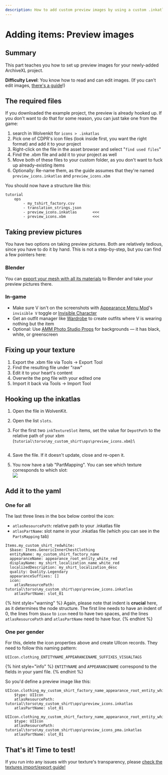 ```yaml
---
description: How to add custom preview images by using a custom .inkatlas file
---
```


# Adding items: Preview images

## Summary

This part teaches you how to set up preview images for your newly-added ArchiveXL project.&#x20;

**Difficulty Level**: You know how to read and can edit images. (If you can't edit images, [there's a guide](../../../textures/images-importing-editing-exporting.md)!)

## The required files

If you downloaded the example project, the preview is already hooked up. If you don't want to do that for some reason, you can just take one from the game:&#x20;

1. search in Wolvenkit for `icons > .inkatlas`
2. Pick one of CDPR's icon files (look inside first, you want the right format) and add it to your project
3. Right-click on the file in the asset browser and select "`find used files`"
4. Find the .xbm file and add it to your project as well
5. Move both of these files to your custom folder, as you don't want to fuck up already-existing items
6. Optionally: Re-name them, as the guide assumes that they're named `preview_icons.inkatlas` and `preview_icons.xbm`

You should now have a structure like this:&#x20;

```
tutorial  
	ops		   
      	- my_tshirt_factory.csv 
      	- translation_strings.json  
      	- preview_icons.inkatlas       <<<  
      	- preview_icons.xbm            <<<  
```

## Taking preview pictures

You have two options on taking preview pictures. Both are relatively tedious, since you have to do it by hand. This is not a step-by-step, but you can find a few pointers here:

### Blender

You can [export your mesh with all its materials](../../../3d-modelling/exporting-and-importing-meshes/#gltf-binary-.glb) to Blender and take your preview pictures there.

### In-game

* Make sure V isn't on the screenshots with [Appearance Menu Mod](https://www.nexusmods.com/cyberpunk2077/mods/790)'s `invisible V` toggle or [Invisible Character](https://www.nexusmods.com/cyberpunk2077/mods/6449)
* Get an outfit manager like [Wardrobe](https://www.nexusmods.com/cyberpunk2077/mods/2176?tab=files\&file\_id=32757\&nmm=1) to create outfits where V is wearing nothing but the item
* Optional: Use [AMM Photo Studio Props](https://www.nexusmods.com/cyberpunk2077/mods/7436) for backgrounds — it has black, white, or greenscreen

## Fixing up your texture

1. Export the .xbm file via Tools -> Export Tool
2. Find the resulting file under "raw"&#x20;
3. Edit it to your heart's content
4. Overwrite the png file with your edited one
5. Import it back via Tools -> Import Tool

## Hooking up the inkatlas

1. Open the file in WolvenKit.
2. Open the list `slots`.
3.  For the first two `inkTextureSlot` items, set the value for `DepotPath` to the relative path of your xbm (`tutorial\torso\my_custom_shirt\ops\preview_icons.xbm`):\


    <figure><img src="https://camo.githubusercontent.com/de75d2fe693670acc81643404a2692f00e035694a7ea9f5a5a01949c87162c0e/68747470733a2f2f692e696d6775722e636f6d2f655953666c46472e706e67" alt=""><figcaption></figcaption></figure>
4. Save the file. If it doesn't update, close and re-open it.
5. You now have a tab "PartMapping". You can see which texture corresponds to which slot:\
   [![](https://camo.githubusercontent.com/ebb4bfd08e046d42e7af459b4037371907951856ccbe8eafaabd7610955bd46b/68747470733a2f2f692e696d6775722e636f6d2f5370494d4f306c2e706e67)](https://camo.githubusercontent.com/ebb4bfd08e046d42e7af459b4037371907951856ccbe8eafaabd7610955bd46b/68747470733a2f2f692e696d6775722e636f6d2f5370494d4f306c2e706e67)

## Add it to the yaml

### One for all

The last three lines in the box below control the icon:

* `atlasResourcePath`: relative path to your .inkatlas file
* `atlasPartName`: slot name in your .inkatlas file (which you can see in the `PartsMapping` tab)

```
Items.my_custom_shirt_redwhite:
  $base: Items.GenericInnerChestClothing
  entityName: my_custom_shirt_factory_name
  appearanceName: appearance_root_entity_white_red
  displayName: my_shirt_localization_name_white_red
  localizedDescription: my_shirt_localization_desc
  quality: Quality.Legendary
  appearanceSuffixes: []
  icon:
    atlasResourcePath: tutorial\torso\my_custom_shirt\ops\preview_icons.inkatlas
    atlasPartName: slot_01
```

{% hint style="warning" %}
Again, please note that indent is **crucial** here, as it determines the node structure. The first line needs to have an indent of 0, the lines from `$base` to `icon` need to have two spaces, and the lines `atlasResourcePath` and `atlasPartName` need to have four.
{% endhint %}

### One per gender

For this, delete the icon properties above and create UIIcon records. They need to follow this naming pattern:

```
UIIcon.clothing_ENTITYNAME_APPEARANCENAME_SUFFIXES_VISUALTAGS
```

{% hint style="info" %}
`ENTITYNAME` and `APPEARANCENAME` correspond to the fields in your yaml file.
{% endhint %}

So you'd define a preview image like this:

```
UIIcon.clothing_my_custom_shirt_factory_name_appearance_root_entity_white_red_Female_:
    $type: UIIcon
    atlasResourcePath: tutorial\torso\my_custom_shirt\ops\preview_icons.inkatlas
    atlasPartName: slot_01
    
UIIcon.clothing_my_custom_shirt_factory_name_appearance_root_entity_white_red_Male_:
    $type: UIIcon
    atlasResourcePath: tutorial\torso\my_custom_shirt\ops\preview_icons_pma.inkatlas
    atlasPartName: slot_01
```

## That's it! Time to test!

If you run into any issues with your texture's transparency, please [check the textures import/export guide!](../../../textures/images-importing-editing-exporting.md)
